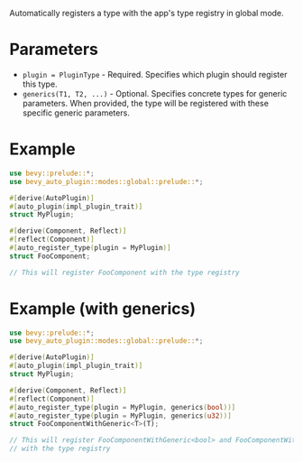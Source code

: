 Automatically registers a type with the app's type registry in global mode.

# Parameters
- `plugin = PluginType` - Required. Specifies which plugin should register this type.
- `generics(T1, T2, ...)` - Optional. Specifies concrete types for generic parameters.
  When provided, the type will be registered with these specific generic parameters.

# Example
```rust
use bevy::prelude::*;
use bevy_auto_plugin::modes::global::prelude::*;

#[derive(AutoPlugin)]
#[auto_plugin(impl_plugin_trait)]
struct MyPlugin;

#[derive(Component, Reflect)]
#[reflect(Component)]
#[auto_register_type(plugin = MyPlugin)]
struct FooComponent;

// This will register FooComponent with the type registry
```

# Example (with generics)
```rust
use bevy::prelude::*;
use bevy_auto_plugin::modes::global::prelude::*;

#[derive(AutoPlugin)]
#[auto_plugin(impl_plugin_trait)]
struct MyPlugin;

#[derive(Component, Reflect)]
#[reflect(Component)]
#[auto_register_type(plugin = MyPlugin, generics(bool))]
#[auto_register_type(plugin = MyPlugin, generics(u32))]
struct FooComponentWithGeneric<T>(T);

// This will register FooComponentWithGeneric<bool> and FooComponentWithGeneric<u32>
// with the type registry
```